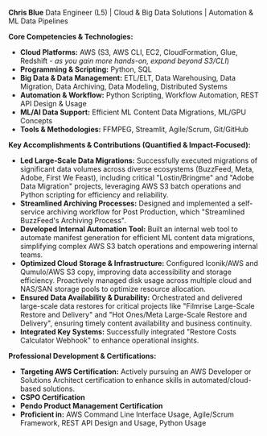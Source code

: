 **Chris Blue**
Data Engineer (L5) | Cloud & Big Data Solutions | Automation & ML Data Pipelines

**Core Competencies & Technologies:**
* **Cloud Platforms:** AWS (S3, AWS CLI, EC2, CloudFormation, Glue, Redshift - *as you gain more hands-on, expand beyond S3/CLI*)
* **Programming & Scripting:** Python, SQL
* **Big Data & Data Management:** ETL/ELT, Data Warehousing, Data Migration, Data Archiving, Data Modeling, Distributed Systems
* **Automation & Workflow:** Python Scripting, Workflow Automation, REST API Design & Usage
* **ML/AI Data Support:** Efficient ML Content Data Migrations, ML/GPU Concepts
* **Tools & Methodologies:** FFMPEG, Streamlit, Agile/Scrum, Git/GitHub

**Key Accomplishments & Contributions (Quantified & Impact-Focused):**
* **Led Large-Scale Data Migrations:** Successfully executed migrations of significant data volumes across diverse ecosystems (BuzzFeed, Meta, Adobe, First We Feast), including critical "Lostin/Bringme" and "Adobe Data Migration" projects, leveraging AWS S3 batch operations and Python scripting for efficiency and reliability.
* **Streamlined Archiving Processes:** Designed and implemented a self-service archiving workflow for Post Production, which "Streamlined BuzzFeed's Archiving Process".
* **Developed Internal Automation Tool:** Built an internal web tool to automate manifest generation for efficient ML content data migrations, simplifying complex AWS S3 batch operations and empowering internal teams.
* **Optimized Cloud Storage & Infrastructure:** Configured Iconik/AWS and Qumulo/AWS S3 copy, improving data accessibility and storage efficiency. Proactively managed disk usage across multiple cloud and NAS/SAN storage pools to optimize resource allocation.
* **Ensured Data Availability & Durability:** Orchestrated and delivered large-scale data restores for critical projects like "Filmrise Large-Scale Restore and Delivery" and "Hot Ones/Meta Large-Scale Restore and Delivery", ensuring timely content availability and business continuity.
* **Integrated Key Systems:** Successfully integrated "Restore Costs Calculator Webhook" to enhance operational insights.

**Professional Development & Certifications:**
* **Targeting AWS Certification:** Actively pursuing an AWS Developer or Solutions Architect certification to enhance skills in automated/cloud-based solutions.
* **CSPO Certification**
* **Pendo Product Management Certification**
* **Proficient in:** AWS Command Line Interface Usage, Agile/Scrum Framework, REST API Design and Usage, Python Usage
